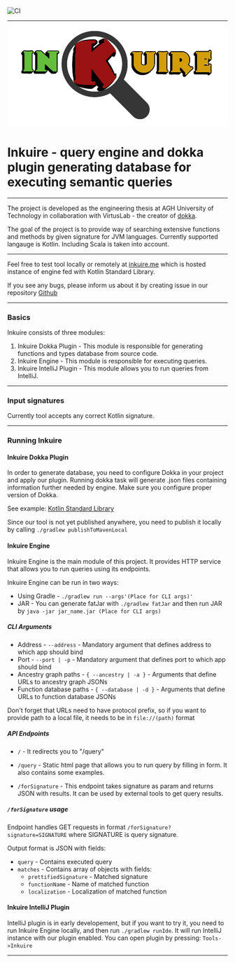 ![CI](https://github.com/VirtusLab/Inkuire/workflows/CI/badge.svg)

---
![image](engine/src/main/resources/assets/logoinkuire.png)

# Inkuire - query engine and dokka plugin generating database for executing semantic queries

---

The project is developed as the engineering thesis at AGH University of Technology in collaboration with VirtusLab - the 
creator of [dokka](https://github.com/Kotlin/dokka).

The goal of the project is to provide way of searching extensive functions and methods by given signature for JVM languages.
Currently supported langauge is Kotlin. Including Scala is taken into account.

---

Feel free to test tool locally or remotely at [inkuire.me](https://inkuire.herokuapp.com) which is hosted instance of engine fed with Kotlin Standard Library.

If you see any bugs, please inform us about it by creating issue in our repository [Github](https://github.com/VirtusLab/Inkuire)

---

### Basics

Inkuire consists of three modules:
1. Inkuire Dokka Plugin - This module is responsible for generating functions and types database from source code.
2. Inkuire Engine - This module is responsible for executing queries.
3. Inkuire IntelliJ Plugin - This module allows you to run queries from IntelliJ.

---
### Input signatures

Currently tool accepts any correct Kotlin signature.

---

### Running Inkuire

#### Inkuire Dokka Plugin

In order to generate database, you need to configure Dokka in your project and apply our plugin. 
Running dokka task will generate .json files containing information further needed by engine.
Make sure you configure proper version of Dokka.

See example: [Kotlin Standard Library](https://github.com/BarkingBad/kotlin-dokka-stdlib/blob/inkuire/build.gradle)

Since our tool is not yet published anywhere, you need to publish it locally by calling `./gradlew publishToMavenLocal`

#### Inkuire Engine

Inkuire Engine is the main module of this project. It provides HTTP service that allows you to run queries using its endpoints.


Inkuire Engine can be run in two ways:
* Using Gradle - `./gradlew run --args'(Place for CLI args)'`
* JAR - You can generate fatJar with `./gradlew fatJar` and then run JAR by `java -jar jar_name.jar (Place for CLI args)`

##### CLI Arguments

* Address - `--address` - Mandatory argument that defines address to which app should bind
* Port - `--port | -p` - Mandatory argument that defines port to which app should bind
* Ancestry graph paths - `{ --ancestry | -a }` - Arguments that define URLs to ancestry graph JSONs
* Function database paths - `{ --database | -d }` - Arguments that define URLs to function database JSONs

Don't forget that URLs need to have protocol prefix, so if you want to provide path to a local file, it needs to be in `file://(path)` format

##### API Endpoints

* `/` - It redirects you to "/query"

* `/query` - Static html page that allows you to run query by filling in form. It also contains some examples.

* `/forSignature` - This endpoint takes signature as param and returns JSON with results. It can be used by external tools to get query results.

##### `/forSignature` usage

Endpoint handles GET requests in format `/forSignature?signature=SIGNATURE` where SIGNATURE is query signature.

Output format is JSON with fields:
* `query` - Contains executed query
* `matches` - Contains array of objects with fields: 
    * `prettifiedSignature` - Matched signature
    * `functionName` - Name of matched function
    * `localization` - Localization of matched function
    
#### Inkuire IntelliJ Plugin

IntelliJ plugin is in early developement, but if you want to try it, you need to run Inkuire Engine locally, and then run `./gradlew runIde`. It will run IntelliJ instance with our plugin enabled. You can open plugin by pressing: `Tools->Inkuire` 

---

